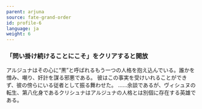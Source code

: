 ```yaml
---
parent: arjuna
source: fate-grand-order
id: profile-6
language: ja
weight: 6
---
```


### 「問い掛け続けることにこそ」をクリアすると開放

アルジュナはその心に“黒”と呼ばれるもう一つの人格を抱え込んでいる。誰かを憎み、嘲り、奸計を謀る邪悪である。
彼はこの事実を受けいれることができず、彼の傍らにいる従者として振る舞わせた。
……余談であるが、ヴィシュヌの転生、第八化身であるクリシュナはアルジュナの人格とは別個に存在する英雄である。
